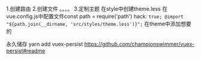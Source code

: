 1.创建路由
2.创建文件
。。。。
3.定制主题
在style中创建theme.less
在vue.config.js中配置文件const path = require('path')
hack: `true; @import "${path.join(__dirname, 'src/styles/theme.less')}";`
在theme中添加想要的

永久储存
yarn add vuex-persist
https://github.com/championswimmer/vuex-persist#readme